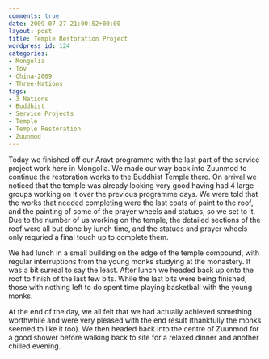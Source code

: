 ```yaml
---
comments: true
date: 2009-07-27 21:00:52+00:00
layout: post
title: Temple Restoration Project
wordpress_id: 124
categories:
- Mongolia
- Töv
- China-2009
- Three-Nations
tags:
- 3 Nations
- Buddhist
- Service Projects
- Temple
- Temple Restoration
- Zuunmod
---
```


Today we finished off our Aravt programme with the last part of the service project work here in Mongolia. We made our way back into Zuunmod to continue the restoration works to the Buddhist Temple there. On arrival we noticed that the temple was already looking very good having had 4 large groups working on it over the previous programme days. We were told that the works that needed completing were the last coats of paint to the roof, and the painting of some of the prayer wheels and statues, so we set to it. Due to the number of us working on the temple, the detailed sections of the roof were all but done by lunch time, and the statues and prayer wheels only requried a final touch up to complete them.

We had lunch in a small building on the edge of the temple compound, with regular interruptions from the young monks studying at the monastery. It was a bit surreal to say the least. After lunch we headed back up onto the roof to finish of the last few bits. While the last bits were being finished, those with nothing left to do spent time playing basketball with the young monks.

At the end of the day, we all felt that we had actually achieved something worthwhile and were very pleased with the end result (thankfully the monks seemed to like it too). We then headed back into the centre of Zuunmod for a good shower before walking back to site for a relaxed dinner and another chilled evening.
